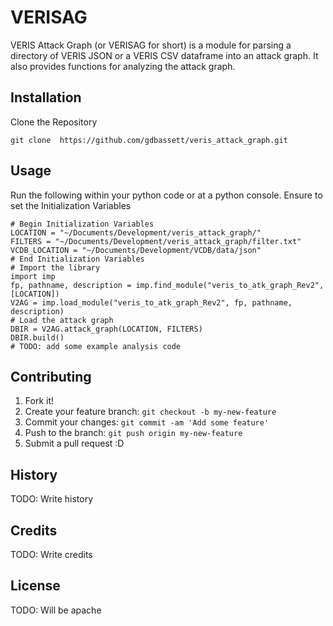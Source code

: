 # VERISAG

VERIS Attack Graph (or VERISAG for short) is a module for parsing a directory of VERIS JSON or a VERIS CSV dataframe into an attack graph.  It also provides functions for analyzing the attack graph.

## Installation

Clone the Repository
```
git clone  https://github.com/gdbassett/veris_attack_graph.git
```

## Usage

Run the following within your python code or at a python console.  Ensure to set the Initialization Variables
```
# Begin Initialization Variables
LOCATION = "~/Documents/Development/veris_attack_graph/"
FILTERS = "~/Documents/Development/veris_attack_graph/filter.txt"
VCDB_LOCATION = "~/Documents/Development/VCDB/data/json"
# End Initialization Variables
# Import the library
import imp
fp, pathname, description = imp.find_module("veris_to_atk_graph_Rev2", [LOCATION])
V2AG = imp.load_module("veris_to_atk_graph_Rev2", fp, pathname, description)
# Load the attack graph
DBIR = V2AG.attack_graph(LOCATION, FILTERS)
DBIR.build()
# TODO: add some example analysis code
```

## Contributing

1. Fork it!
2. Create your feature branch: `git checkout -b my-new-feature`
3. Commit your changes: `git commit -am 'Add some feature'`
4. Push to the branch: `git push origin my-new-feature`
5. Submit a pull request :D

## History

TODO: Write history

## Credits

TODO: Write credits

## License

TODO: Will be apache